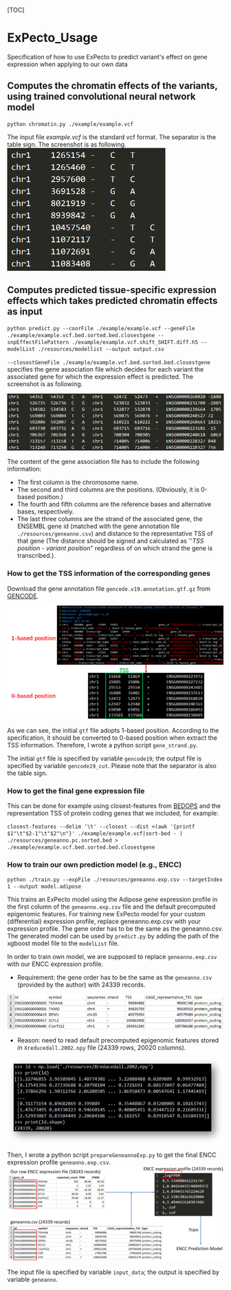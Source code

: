 [TOC]

# ExPecto_Usage

Specification of how to use ExPecto to predict variant's effect on gene expression when applying to our own data

## Computes the chromatin effects of the variants, using trained convolutional neural network model
```
python chromatin.py ./example/example.vcf
```
The input file *example.vcf* is the standard vcf format. The separator is the table sign. The screenshot is as following.
![](Pictures/example_vcf.png)



## Computes predicted tissue-specific expression effects which takes predicted chromatin effects as input
```
python predict.py --coorFile ./example/example.vcf --geneFile ./example/example.vcf.bed.sorted.bed.closestgene --snpEffectFilePattern ./example/example.vcf.shift_SHIFT.diff.h5 --modelList ./resources/modellist --output output.csv
```
`--closestGeneFile ./example/example.vcf.bed.sorted.bed.closestgene` specifies the gene association file which decides for each variant the associated gene for which the expression effect is predicted. The screenshot is as following.

![](Pictures/example.vcf.bed.sorted.bed.closestgene.png)

The content of the gene association file has to include the following information:

- The first column is the chromosome name.
- The second and third columns are the positions. (Obviously, it is 0-based position.)
- The fourth and fifth columns are the reference bases and alternative bases, respectively.
- The last three columns are the strand of the associated gene, the ENSEMBL gene id (matched with the gene annotation file `./resources/geneanno.csv`) and distance to the representative TSS of that gene (The distance should be signed and calculated as ''*TSS position* - *variant position*" regardless of on which strand the gene is transcribed.).

### How to get the TSS information of the corresponding genes

Download the gene annotation file `gencode.v19.annotation.gtf.gz` from [GENCODE](https://www.gencodegenes.org/human/release_19.html).

![](Pictures/gencode.png)

As we can see, the initial `gtf` file adopts 1-based position. According to the specification, it should be converted to 0-based position when extract the TSS information. Therefore, I wrote a python script `gene_strand.py`.

The initial `gtf` file is specified by variable `gencode19`; the output file is specified by variable `gencode19_cut`. Please note that the separator is also the table sign.

### How to get the final gene expression file

This can be done for example using closest-features from [BEDOPS](https://bedops.readthedocs.io/en/latest/) and the representation TSS of protein coding genes that we included, for example:

```
closest-features --delim '\t' --closest --dist <(awk '{printf $1"\t"$2-1"\t"$2"\n"}' ./example/example.vcf|sort-bed - ) ./resources/geneanno.pc.sorted.bed > ./example/example.vcf.bed.sorted.bed.closestgene
```

### How to train our own prediction model (e.g., ENCC)

```
python ./train.py --expFile ./resources/geneanno.exp.csv --targetIndex 1 --output model.adipose
```

This trains an ExPecto model using the Adipose gene expression profile in the first column of the `geneanno.exp.csv` file and the default precomputed epigenomic features. For training new ExPecto model for your custom (differential) expression profile, replace geneanno.exp.csv with your expression profile. The gene order has to be the same as the geneanno.csv. The generated model can be used by `predict.py` by adding the path of the xgboost model file to the `modelList` file.

In order to train own model, we are supposed to replace `geneanno.exp.csv` with our ENCC expression profile. 

- Requirement: the gene order has to be the same as the `geneanno.csv` (provided by the author) with 24339 records.

![](Pictures/geneanno_csv.png)

- Reason: need to read default precomputed epigenomic features stored in `Xreducedall.2002.npy` file
  (24339 rows, 20020 columns).

![](Pictures/Xreducedall.2002.npy.png)

Then, I wrote a python script `prepareGeneannoExp.py` to get the final ENCC expression profile `geneanno.exp.csv`.![](Pictures/ENCC_expression_profile.png)

The input file is specified by variable `input_data`; the output is specified by variable `geneanno`.